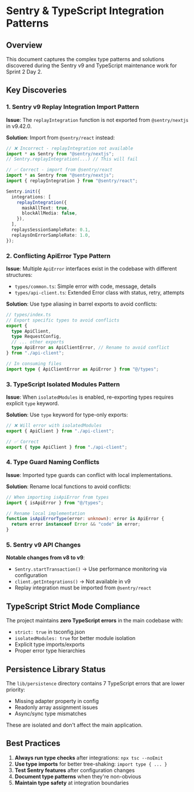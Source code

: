 # Sentry & TypeScript Integration Patterns

## Overview

This document captures the complex type patterns and solutions discovered during the Sentry v9 and TypeScript maintenance work for Sprint 2 Day 2.

## Key Discoveries

### 1. Sentry v9 Replay Integration Import Pattern

**Issue**: The `replayIntegration` function is not exported from `@sentry/nextjs` in v9.42.0.

**Solution**: Import from `@sentry/react` instead:

```typescript
// ❌ Incorrect - replayIntegration not available
import * as Sentry from "@sentry/nextjs";
// Sentry.replayIntegration(...) // This will fail

// ✅ Correct - import from @sentry/react
import * as Sentry from "@sentry/nextjs";
import { replayIntegration } from "@sentry/react";

Sentry.init({
  integrations: [
    replayIntegration({
      maskAllText: true,
      blockAllMedia: false,
    }),
  ],
  replaysSessionSampleRate: 0.1,
  replaysOnErrorSampleRate: 1.0,
});
```

### 2. Conflicting ApiError Type Pattern

**Issue**: Multiple `ApiError` interfaces exist in the codebase with different structures:

- `types/common.ts`: Simple error with code, message, details
- `types/api-client.ts`: Extended Error class with status, retry, attempts

**Solution**: Use type aliasing in barrel exports to avoid conflicts:

```typescript
// types/index.ts
// Export specific types to avoid conflicts
export {
  type ApiClient,
  type RequestConfig,
  // ... other exports
  type ApiError as ApiClientError, // Rename to avoid conflict
} from "./api-client";

// In consuming files
import type { ApiClientError as ApiError } from "@/types";
```

### 3. TypeScript Isolated Modules Pattern

**Issue**: When `isolatedModules` is enabled, re-exporting types requires explicit `type` keyword.

**Solution**: Use `type` keyword for type-only exports:

```typescript
// ❌ Will error with isolatedModules
export { ApiClient } from "./api-client";

// ✅ Correct
export { type ApiClient } from "./api-client";
```

### 4. Type Guard Naming Conflicts

**Issue**: Imported type guards can conflict with local implementations.

**Solution**: Rename local functions to avoid conflicts:

```typescript
// When importing isApiError from types
import { isApiError } from "@/types";

// Rename local implementation
function isApiErrorType(error: unknown): error is ApiError {
  return error instanceof Error && "code" in error;
}
```

### 5. Sentry v9 API Changes

**Notable changes from v8 to v9**:

- `Sentry.startTransaction()` → Use performance monitoring via configuration
- `client.getIntegrations()` → Not available in v9
- Replay integration must be imported from `@sentry/react`

## TypeScript Strict Mode Compliance

The project maintains **zero TypeScript errors** in the main codebase with:

- `strict: true` in tsconfig.json
- `isolatedModules: true` for better module isolation
- Explicit type imports/exports
- Proper error type hierarchies

## Persistence Library Status

The `lib/persistence` directory contains 7 TypeScript errors that are lower priority:

- Missing adapter property in config
- Readonly array assignment issues
- Async/sync type mismatches

These are isolated and don't affect the main application.

## Best Practices

1. **Always run type checks** after integrations: `npx tsc --noEmit`
2. **Use type imports** for better tree-shaking: `import type { ... }`
3. **Test Sentry features** after configuration changes
4. **Document type patterns** when they're non-obvious
5. **Maintain type safety** at integration boundaries
